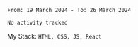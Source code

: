 <!--START_SECTION:waka-->

```txt
From: 19 March 2024 - To: 26 March 2024

No activity tracked
```

<!--END_SECTION:waka-->
My Stack: `HTML, CSS, JS, React`
